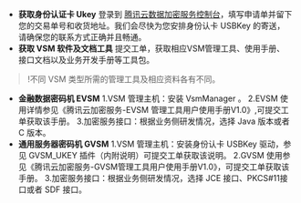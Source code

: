- **获取身份认证卡 Ukey** 
登录到 [腾讯云数据加密服务控制台](https://console.cloud.tencent.com/hsm?rid=1)，填写申请单并留下您的交易单号和收货地址。我们会尽快为您安排身份认卡 USBKey 的寄送，请确保您的联系方式正确并且畅通。
- **获取 VSM 软件及文档工具**
提交工单，获取相应VSM管理工具、使用手册、接口文档以及业务开发手册等工具包。
>!不同 VSM 类型所需的管理工具及相应资料各有不同。
- **金融数据密码机 EVSM** 
1.VSM 管理主机：安装 VsmManager 。
2.EVSM 使用详情参见《腾讯云加密服务-EVSM 管理工具用户使用手册V1.0》,可提交工单获取该手册。
3.加密服务接口：根据业务侧研发情况，选择 Java 版本或者 C 版本。
- **通用服务器密码机 GVSM**
1.VSM 管理主机：安装身份认卡 USBKey 驱动，参见 GVSM_UKEY 插件（内附说明）可提交工单获取该说明。
2.GVSM 使用参见《腾讯云加密服务-GVSM管理工具用户使用手册V1.0》，可提交工单获取该手册。
3.加密服务接口：根据业务侧研发情况，选择 JCE 接口、PKCS#11接口或者 SDF 接口。
